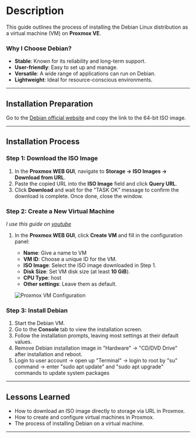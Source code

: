 # Description  
This guide outlines the process of installing the Debian Linux distribution as a virtual machine (VM) on **Proxmox VE**.

### Why I Choose Debian?
- **Stable**: Known for its reliability and long-term support.
- **User-friendly**: Easy to set up and manage.
- **Versatile**: A wide range of applications can run on Debian.
- **Lightweight**: Ideal for resource-conscious environments.

---

## Installation Preparation  

Go to the [Debian official website](https://www.debian.org/distrib/) and copy the link to the 64-bit ISO image.

---

## Installation Process  

### Step 1: Download the ISO Image

1. In the **Proxmox WEB GUI**, navigate to **Storage → ISO Images → Download from URL**.
2. Paste the copied URL into the **ISO Image** field and click **Query URL**.
3. Click **Download** and wait for the "TASK OK" message to confirm the download is complete. Once done, close the window.

### Step 2: Create a New Virtual Machine
*I use this guide on [youtube](https://www.youtube.com/watch?v=XEoO1FgIel4)* 

1. In the **Proxmox WEB GUI**, click **Create VM** and fill in the configuration panel:
    - **Name**: Give a name to VM
    - **VM ID**: Choose a unique ID for the VM.
    - **ISO Image**: Select the ISO image downloaded in Step 1.
    - **Disk Size**: Set VM disk size (at least **10 GiB**).
    - **CPU Type**: host
    - **Other settings**: Leave them as default.

   ![Proxmox VM Configuration](https://github.com/user-attachments/assets/54c9b2cb-5c0a-4423-a3e8-87c316e0083a)

### Step 3: Install Debian

1. Start the Debian VM.
2. Go to the **Console** tab to view the installation screen.
3. Follow the installation prompts, leaving most settings at their default values. 
4. Remove Debian installation image in "Hardware" -> "CD/DVD Drive" after installation and reboot.
5. Login to user account -> open up "Terminal" -> login to root by "su" command -> enter "sudo apt update" and "sudo apt upgrade" commands to update system packages
---

## Lessons Learned  
- How to download an ISO image directly to storage via URL in Proxmox.
- How to create and configure virtual machines in Proxmox.
- The process of installing Debian on a virtual machine.

---

